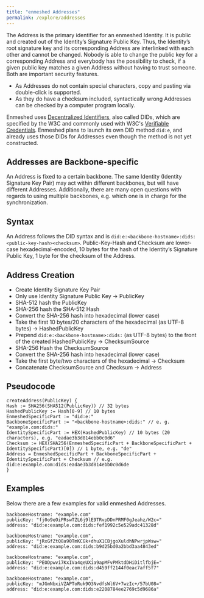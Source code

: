 ```yaml
---
title: "enmeshed Addresses"
permalink: /explore/addresses
---
```


The Address is the primary identifier for an enmeshed Identity. It is public and created out of the Identity’s Signature Public Key. Thus, the Identity’s root signature key and its corresponding Address are interlinked with each other and cannot be changed. Nobody is able to change the public key for a corresponding Address and everybody has the possibility to check, if a given public key matches a given Address without having to trust someone. Both are important security features.

- As Addresses do not contain special characters, copy and pasting via double-click is supported.
- As they do have a checksum included, syntactically wrong Addresses can be checked by a computer program locally.

Enmeshed uses [Decentralized Identifiers](https://www.w3.org/TR/did-core/), also called DIDs, which are specified by the W3C and commonly used with W3C's [Verifiable Credentials](https://www.w3.org/TR/vc-overview/). Enmeshed plans to launch its own DID method `did:e`, and already uses those DIDs for Addresses even though the method is not yet constructed.

## Addresses are Backbone-specific

An Address is fixed to a certain backbone. The same Identity (Identity Signature Key Pair) may act within different backbones, but will have different Addresses. Additionally, there are many open questions with regards to using multiple backbones, e.g. which one is in charge for the synchronization.

## Syntax

An Address follows the DID syntax and is `did:e:<backbone-hostname>:dids:<public-key-hash><checksum>`. Public-Key-Hash and Checksum are lower-case hexadecimal-encoded, 10 bytes for the hash of the Identity’s Signature Public Key, 1 byte for the checksum of the Address.

## Address Creation

- Create Identity Signature Key Pair
- Only use Identity Signature Public Key → PublicKey
- SHA-512 hash the PublicKey
- SHA-256 hash the SHA-512 Hash
- Convert the SHA-256 hash into hexadecimal (lower case)
- Take the first 10 bytes/20 characters of the hexadecimal (as UTF-8 bytes) → HashedPublicKey
- Prepend `did:e:<backbone-hostname>:dids:` (as UTF-8 bytes) to the front of the created HashedPublicKey → ChecksumSource
- SHA-256 Hash the ChecksumSource
- Convert the SHA-256 hash into hexadecimal (lower case)
- Take the first byte/two characters of the hexadecimal → Checksum
- Concatenate ChecksumSource and Checksum → Address

## Pseudocode

```text
createAddress(PublicKey) {
Hash := SHA256(SHA512(PublicKey)) // 32 bytes
HashedPublicKey := Hash[0-9] // 10 bytes
EnmeshedSpecificPart := "did:e:"
BackboneSpecificPart := "<backbone-hostname>:dids:" // e. g. "example.com:dids:"
IdentitySpecificPart := HEX(HashedPublicKey) // 10 bytes (20 characters), e.g. "eadae3b3d814ebb0c0d6"
Checksum := HEX(SHA256(EnmeshedSpecificPart + BackboneSpecificPart + IdentitySpecificPart)[0]) // 1 byte, e.g. "de"
Address = EnmeshedSpecificPart + BackboneSpecificPart + IdentitySpecificPart + Checksum // e.g. did:e:example.com:dids:eadae3b3d814ebb0c0d6de
}
```

## Examples

Below there are a few examples for valid enmeshed Addresses.

```text
backboneHostname: "example.com"
publicKey: "fj0o9eOiPRswTZL6j9lE9TRvpDDnPRMF0gJeahz/W2c="
address: "did:e:example.com:dids:fef1992c5e529adc41328d"

backboneHostname: "example.com",
publicKey: "jRxGfZtQ8a90TmKCGk+dhuX1CBjgoXuldhNPwrjpWsw="
address: "did:e:example.com:dids:b9d25bd0a2bbd3aa4843ed"

backboneHostname: "example.com",
publicKey: "PEODpwvi7KxIVa4qeUXia9apMFvPMktdDHiDitlfbjE="
address: "did:e:example.com:dids:d459ff2144f0eac7aff5f7"

backboneHostname: "example.com",
publicKey: "mJGmNbxiVZAPToRuk9O3NvdfsWl6V+7wzIc+/57bU08="
address: "did:e:example.com:dids:e2208784ee2769c5d9686a"
```
